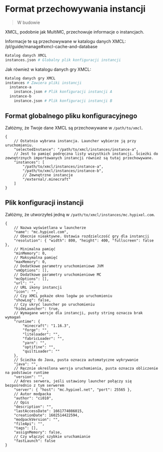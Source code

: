 # Format przechowywania instancji

> W budowie

XMCL, podobnie jak MultiMC, przechowuje informacje o instancjach.

Informacje te są przechowywane w katalogu danych XMCL: /pl/guide/manage#xmcl-cache-and-database

```sh
Katalog danych XMCL
instances.json # Globalny plik konfiguracji instancji
```

Jak również w katalogu danych gry XMCL:

```sh
Katalog danych gry XMCL
instances # Zawiera pliki instancji
  instance-a
    instance.json # Plik konfiguracji instancji A
  instance-b
    instance.json # Plik konfiguracji instancji B
```

## Format globalnego pliku konfiguracyjnego

Załóżmy, że Twoje dane XMCL są przechowywane w `/path/to/xmcl`.

```json5
{
    // Ostatnio wybrana instancja. Launcher wybierze ją przy uruchomieniu.
    "selectedInstance": "/path/to/xmcl/instances/instance-a",
    // Jest to pamięć podręczna listy wszystkich instancji. Ścieżki do zewnętrznych importowanych instancji również są tutaj przechowywane.
    "instances": [
        "/path/to/xmcl/instances/instance-a",
        "/path/to/xmcl/instances/instance-b",
        // Zewnętrzne instancje
        "/external/.minecraft"
    ]
}
```

## Plik konfiguracji instancji

Załóżmy, że utworzyłeś jedną w `/path/to/xmcl/instances/mc.hypixel.com`.

```json5
{
    // Nazwa wyświetlana w launcherze
    "name": "mc.hypixel.com",
    // Obecnie nieaktywne. Ustawia rozdzielczość gry dla instancji
    "resolution": { "width": 800, "height": 400, "fullscreen": false },
    // Minimalna pamięć
    "minMemory": 0,
    // Maksymalna pamięć
    "maxMemory": 0,
    // Dodatkowe parametry uruchomieniowe JVM
    "vmOptions": [],
    // Dodatkowe parametry uruchomieniowe MC
    "mcOptions": [],
    "url": "",
    // URL ikony instancji
    "icon": "",
    // Czy XMCL pokaże okno logów po uruchomieniu
    "showLog": false,
    // Czy ukryć launcher po uruchomieniu
    "hideLauncher": true,
    // Wymagane wersje dla instancji, pusty string oznacza brak wymagań
    "runtime": {
        "minecraft": "1.16.3",
        "forge": "",
        "liteloader": "",
        "fabricLoader": "",
        "yarn": "",
        "optifine": "",
        "quiltLoader": ""
    },
    // Ścieżka do Java, pusta oznacza automatyczne wykrywanie
    "java": "",
    // Ręcznie określona wersja uruchomienia, pusta oznacza obliczenie na podstawie runtime
    "version": "",
    // Adres serwera, jeśli ustawiony launcher połączy się bezpośrednio z tym serwerem
    "server": { "host": "mc.hypixel.net", "port": 25565 },
    // Autor modpacka
    "author": "ci010",
    // Opis
    "description": "",
    "lastAccessDate": 1661774086015,
    "creationDate": 1602514422594,
    "modpackVersion": "",
    "fileApi": "",
    "tags": [],
    "assignMemory": false,
    // Czy włączyć szybkie uruchamianie
    "fastLaunch": false
}
```

